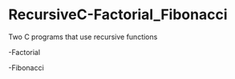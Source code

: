 # RecursiveC-Factorial_Fibonacci
Two C programs that use recursive functions

-Factorial

-Fibonacci
